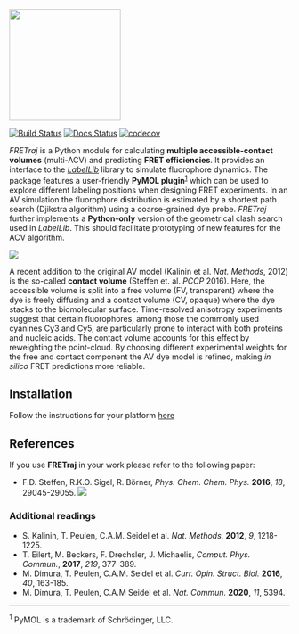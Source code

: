 <img src="https://github.com/fdsteffen/fretraj/blob/master/docs/images/fretraj_logo.png" width="200">

[![Build Status](https://github.com/fdsteffen/fretraj/workflows/FRETraj%20build/badge.svg)](https://github.com/fdsteffen/fretraj/actions)
[![Docs Status](https://github.com/fdsteffen/fretraj/workflows/FRETraj%20docs/badge.svg)](https://github.com/fdsteffen/fretraj/actions)
[![codecov](https://codecov.io/gh/fdsteffen/fretraj/branch/master/graph/badge.svg?token=A2E70FbycQ)](https://codecov.io/gh/fdsteffen/fretraj)

*FRETraj* is a Python module for calculating **multiple accessible-contact volumes** (multi-ACV) and predicting **FRET efficiencies**. It provides an interface to the [*LabelLib*](https://github.com/Fluorescence-Tools/LabelLib) library to simulate fluorophore dynamics. The package features a user-friendly **PyMOL plugin**<sup>[1](#pymol)</sup> which can be used to explore different labeling positions when designing FRET experiments. In an AV simulation the fluorophore distribution is estimated by a shortest path search (Djikstra algorithm) using a coarse-grained dye probe. *FRETraj* further implements a **Python-only** version of the geometrical clash search used in *LabelLib*. This should facilitate prototyping of new features for the ACV algorithm.

<img src="https://github.com/fdsteffen/fretraj/blob/master/docs/images/graphical_abstract.png">
     
A recent addition to the original AV model (Kalinin et al. *Nat. Methods*, 2012) is the so-called **contact volume** (Steffen et. al. *PCCP* 2016). Here, the accessible volume is split into a free volume (FV, transparent) where the dye is freely diffusing and a contact volume (CV, opaque) where the dye stacks to the biomolecular surface. Time-resolved anisotropy experiments suggest that certain fluorophores, among those the commonly used cyanines Cy3 and Cy5, are particularly prone to interact with both proteins and nucleic acids. The contact volume accounts for this effect by reweighting the point-cloud. By choosing different experimental weights for the free and contact component the AV dye model is refined, making *in silico* FRET predictions more reliable.

## Installation
Follow the instructions for your platform [here](https://rna-fretools.github.io/fretraj/getting_started/installation)

## References
If you use **FRETraj** in your work please refer to the following paper:

- F.D. Steffen, R.K.O. Sigel, R. Börner, *Phys. Chem. Chem. Phys.* **2016**, *18*, 29045-29055. [![](https://img.shields.io/badge/DOI-10.1039/C6CP04277E-blue.svg)](https://doi.org/10.1039/C6CP04277E)

### Additional readings
- S. Kalinin, T. Peulen, C.A.M. Seidel et al. *Nat. Methods*, **2012**, *9*, 1218-1225.
- T. Eilert, M. Beckers, F. Drechsler, J. Michaelis, *Comput. Phys. Commun.*, **2017**, *219*, 377–389.
- M. Dimura, T. Peulen, C.A.M. Seidel et al. *Curr. Opin. Struct. Biol.* **2016**, *40*, 163-185.
- M. Dimura, T. Peulen, C.A.M Seidel et al. *Nat. Commun.* **2020**, *11*, 5394.

---

<sup><a name="pymol">1</a></sup> PyMOL is a trademark of Schrödinger, LLC.

